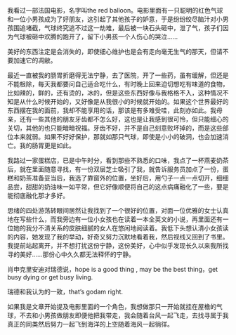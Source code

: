 我看过一部法国电影，名字叫the red balloon。电影里面有一只聪明的红色气球和一位小男孩成为了好朋友，这引起了其他孩子的妒意，于是纷纷绞尽脑汁对小男孩围追堵截，气球终究逃不过这一劫难，最后被一块石头砸中，泄了气，孩子们因为气球被砸中欢腾的跑开了，留下小男孩一个人伤心的哭泣……

美好的东西注定是会消失的，即使细心维护也是会有走向毫无生气的那天，但请不要加速它的凋敝。

最近一直被我的肠胃折磨得无法宁静，去了医院，开了一些药，虽有缓解，但还是不能根除，每天我都要问自己适合吃什么，有时晚上回来迫切想吃有味道的食物，比如辣的，鲜的，还有烫的，冰的，但是这些东西好像与我格格不入，这种情况不知是从什么时候开始的，又好像是从我很小的时候就开始的。如果这个世界最好的东西摆在我的面前，我却不能享用的话，那该是有多难受哇，此刻亦如此。我母亲，还有一些其他的朋友牙齿都不怎么好，这也是让我感到很可怜，但只能细心的关切，其他的也只能暗暗祝福。牙齿不好，并不是自己刻意败坏掉的，而是这些部位本来就弱。如果不好好保护，那就如那只气球，即使是小小的破洞，也会加速消亡。我的肠胃更是如此。

我路过一家蛋糕店，已是中午时分，看到那些不熟悉的口味，我点了一杯燕麦奶茶后，就在里面随意寻找，有一份双层芝士吸引了我，就告诉服务员加点了一份，蛋糕和奶茶准备妥当后，我选了靠窗外的位置，坐好后，用勺子一点一点切开，细细品尝，甜甜的奶油味一如平常，但它好像顺便将自己的这点病痛融化了一些，要是能彻底融化那才多好。

思绪的四处游荡转眼间居然让我找到了一个很好的位置，对面一位优雅的女士认真地在写些什么，而我旁边有一位小女孩也在读着一本全英文的小说，再里面还有一位她的我分不清关系的皮肤细腻的女人在悠闲地阅读着。我低下头想认清小女孩读的内容，她发现了我的举动，好奇又努力沉默地看着我，然后视线又回到了书里。我提前站起离开，并不想打扰这份宁静，这份美好，心中似乎发现长久以来我所找寻的美好……那份心中久久都无法释怀的宁静。

肖申克里安迪对瑞德说，hope is a good thing , may be the best thing，get busy dying or get busy living.

瑞德和我认为的一致，that’s godam right.

如果我是文章开始提及电影里面的一个角色，我想做那只一开始就挂在屋檐的气球，不去和小男孩做朋友即便他把我带走，我会随着台风一起飞走，去找寻属于我真正的同类然后努力一起飞到海洋的上空随着海风一起徜徉。


